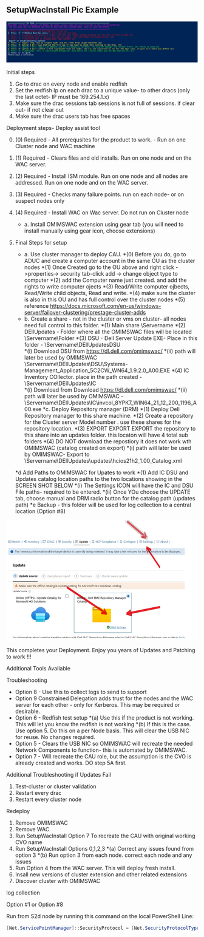 




## SetupWacInstall Pic Example
![Image](https://raw.githubusercontent.com/Louisjreeves/SetupWacInstall/main/SetupWacInstall.jpg) 

Initial steps
1.	Go to drac on every node and enable redfish
2.	Set the redfish Ip on each drac to a unique value- to other dracs (only the last octet- IP must be 169.254.1.x)
3.	Make sure the drac sessions tab sessions is not full of sessions. if clear out- if not clear out
4.	Make sure the drac users tab has free spaces
 
Deployment steps- Deploy assist tool
 
0.	(0) Required - All prerequsites for the product to work. - Run on one Cluster node and WAC machine
1.	(1) Required - Clears files and old installs. Run on one node and on the WAC server.
2.	(2) Required - Install ISM module. Run on one node and all nodes are addressed. Run on one node and on the WAC server.
3.	(3) Required - Checks many failure points. run on each node- or on suspect nodes only
4.	(4) Required - Install WAC on Wac server. Do not run on Cluster node
     * a.	Install OMIMSWAC extension using gear tab (you will need to install manually using gear icon, choose extensions)
5. Final Steps for setup
     * a. Use cluster manager to deploy CAU. 
          *(0) Before you do, go to ADUC and create a computer account in the same OU as the cluster nodes
          *(1) Once Created go to the OU above and right click ->properties-> security tab-click add -> change object type to computer
          *(2) add the Computer name just created. and add the rights to write computer ojects 
          *(3) Read/Write computer ojbects, Read/Write child objects, Read and write.
          *(4) make sure the cluster is also in this OU and has full control over the cluster nodes
          *(5) reference https://docs.microsoft.com/en-us/windows-server/failover-clustering/prestage-cluster-adds
      * b. Create a share - not in the cluster or vms on cluster- all nodes need full control to this folder. 
          *(1) Main share \\Servername
          *(2) DEllUpdates - Folder where all the OMIMSWAC files will be located \\Servername\Folder
          *(3) DSU - Dell Server Update EXE- Place in this folder - \\Servername\DEllUpdatesDSU\
             *(i) Download DSU from  https://dl.dell.com/omimswac/ 
             *(ii) path will later be used by OMIMSWAC  \\Servername\DEllUpdates\DSU\Systems-Management_Application_5C2CW_WN64_1.9.2.0_A00.EXE
          *(4) IC Inventory COllector. place in the path created -  \\Servername\DEllUpdates\IC\
             *(i) Download from  Download https://dl.dell.com/omimswac/ 
             *(ii) path will later be used by OMIMSWAC  - \\Servername\DEllUpdates\IC\invcol_8YPK7_WIN64_21_12_200_1196_A00.exe
       *c. Deploy Repository manager (DRM)
           *(1) Deploy Dell Repository manager to this share machine. 
           *(2) Create a repository for the Cluster server Model number . use these shares for the repository location.
           *(3) EXPORT EXPORT EXPORT the repository to this share into an updates folder. this locaton will have 4 total sub folders
           *(4) DO NOT download the repostiory it does not work wth OMIMSWAC (catalog created on export)
              *(i) path will later be used by OMIMSWAC- Export  to \\Servername\DEllUpdates\updates\hcios21h2_1.00_Catalog.xml
         
             
      *d Add Paths to OMIMSWAC for Upates to work
         *(1) Add IC DSU and Updates catalog location paths to the two locations showing in the SCREEN SHOT BELOW
            *(i) The Settings ICON will have the IC and DSU File paths- required to be entered. 
            *(ii) Once YOu choose the UPDATE tab, choose manual and DRM radio button for the catalog path (updates path)
      *e Backup - this folder will be used for log collection to a central location (Option #8)
      
      
 ![Image](https://github.com/Louisjreeves/SetupWacInstall/blob/main/OMIMSWAC.jpg?raw=true) 

          
  This completes your Deployment. Enjoy you years of Updates and Patching to work !!! 




Additional Tools Available
     


Troubleshooting

* Option 8 - Use this to collect logs to send to support 
* Option 9  Constrained Delegation adds trust for the nodes and the WAC server for each other - only for Kerberos. This may be required or desirable. 
* Option 6 - Redfish test setup
     *(a) Use this if the product is not working. This will let you know the redfish is not working
     *(b) If this is the case. Use option 5. Do this on a per Node basis. This will clear the USB NIC for reuse. No changes required. 
* Option 5 - Clears the USB NIC so OMIMSWAC will recreate the needed Network Components to function- this is automated by OMIMSWAC. 
* Option 7 - Will recreate the CAU role, but the assumption is the CVO is already created and works. DO step 5A first. 

Additional Troubleshooting if Updates Fail 

1.	Test-cluster or cluster validation
2.	Restart every drac
3.	Restart every cluster node


Redeploy

1. Remove OMIMSWAC
2. Remove WAC
3. Run SetupWacInstall Option 7 To recreate the CAU with original working CVO name
4. Run SetupWacInstall Options 0,1,2,3
   *(a) Correct any issues found from option 3
   *(b) Run option 3 from each node. correct each node and any issues 
5. Run Option 4 from the WAC server. This will deploy fresh install. 
6. Insall new versions of cluster extension and other related extensions
7. Discover cluster with OMIMSWAC


log collection 

Option #1 or Option #8
 
 Run from S2d node by running this command on the local PowerShell Line: 

 ```Powershell
[Net.ServicePointManager]::SecurityProtocol = [Net.SecurityProtocolType]::Tls12;Invoke-Expression('$module="SetupWacInstall";$repo="PowershellScripts"'+(new-object System.net.webclient).DownloadString('https://raw.githubusercontent.com/Louisjreeves/SetupWacInstall/main/ExpandAndSetupCORP.ps1'));Invoke-SetupWacInstall
```
 
 

